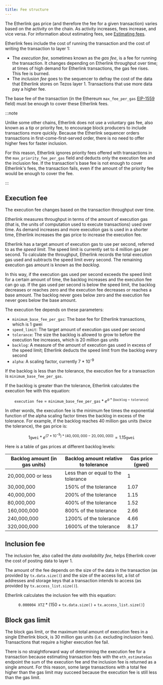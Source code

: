 ```yaml
---
title: Fee structure
---
```


The Etherlink gas price (and therefore the fee for a given transaction) varies based on the activity on the chain.
As activity increases, fees increase, and vice versa.
For information about estimating fees, see [Estimating fees](/building-on-etherlink/estimating-fees).

Etherlink fees include the cost of running the transaction and the cost of writing the transaction to layer 1:

- The _execution fee_, sometimes known as the _gas fee_, is a fee for running the transaction.
It changes depending on Etherlink throughput over time; at times of high demand for Etherlink transactions, the gas fee rises.
This fee is burned.
- The _inclusion fee_ goes to the sequencer to defray the cost of the data that Etherlink stores on Tezos layer 1.
Transactions that use more data pay a higher fee.

The base fee of the transaction (in the Ethereum `max_fee_per_gas` [EIP-1559](https://github.com/ethereum/EIPs/blob/master/EIPS/eip-1559.md) field) must be enough to cover these Etherlink fees.

:::note

Unlike some other chains, Etherlink does not use a voluntary gas fee, also known as a tip or priority fee, to encourage block producers to include transactions more quickly.
Because the Etherlink sequencer orders transactions in first-come-first-served order, there is no need to offer higher fees for faster inclusion.

For this reason, Etherlink ignores priority fees offered with transactions in the `max_priority_fee_per_gas` field and deducts only the execution fee and the inclusion fee.
If the transaction's base fee is not enough to cover Etherlink's fees, the transaction fails, even if the amount of the priority fee would be enough to cover the fee.

:::

## Execution fee

The execution fee changes based on the transaction throughput over time.

Etherlink measures throughput in terms of the amount of execution gas (that is, the units of computation used to execute transactions) used over time.
As demand increases and more execution gas is used in a shorter time, Etherlink increases the gas price to increase the execution fee.

Etherlink has a target amount of execution gas to use per second, referred to as the _speed limit_.
The speed limit is currently set to 4 million gas per second.
To calculate the throughput, Etherlink records the total execution gas used and subtracts the speed limit every second.
The remaining execution gas amount is known as the _backlog_.

In this way, if the execution gas used per second exceeds the speed limit for a certain amount of time, the backlog increases and the execution fee can go up.
If the gas used per second is below the speed limit, the backlog decreases or reaches zero and the execution fee decreases or reaches a base amount.
The backlog never goes below zero and the execution fee never goes below the base amount.

The execution fee depends on these parameters:

- `minimum_base_fee_per_gas`: The base fee for Etherlink transactions, which is 1 gwei
- `speed_limit`: The target amount of execution gas used per second
- `tolerance`: The size the backlog is allowed to grow to before the execution fee increases, which is 20 million gas units
- `backlog`: A measure of the amount of execution gas used in excess of the speed limit; Etherlink deducts the speed limit from the backlog every second
- `alpha`: A scaling factor, currently 7 * 10<sup>-9</sup>

If the backlog is less than the tolerance, the execution fee for a transaction is `minimum_base_fee_per_gas`.

If the backlog is greater than the tolerance, Etherlink calculates the execution fee with this equation:

$$
\texttt{execution fee} = \texttt{minimum\_base\_fee\_per\_gas} * e ^{a * (\texttt{backlog} - \texttt{tolerance})}
$$

In other words, the execution fee is the minimum fee times the exponential function of the alpha scaling factor times the backlog in excess of the tolerance.
For example, if the backlog reaches 40 million gas units (twice the tolerance), the gas price is:

$$
1 \texttt{gwei} * e ^{(7 * 10^{-9}) * (40,000,000 - 20,000,000)} = 1.15 \texttt{gwei}
$$

Here is a table of gas prices at different backlog levels:

Backlog amount (in gas units) | Backlog amount relative to tolerance | Gas price (gwei)
--- | --- | ---
20,000,000 or less | Less than or equal to the tolerance | 1
30,000,000 | 150% of the tolerance | 1.07
40,000,000 | 200% of the tolerance | 1.15
80,000,000 | 400% of the tolerance | 1.52
160,000,000 | 800% of the tolerance | 2.66
240,000,000 | 1200% of the tolerance | 4.66
320,000,000 | 1600% of the tolerance | 8.17

## Inclusion fee

The inclusion fee, also called the _data availability fee_, helps Etherlink cover the cost of posting data to layer 1.

The amount of the fee depends on the size of the data in the transaction (as provided by `tx.data.size()`) and the size of the access list, a list of addresses and storage keys that a transaction intends to access (as provided by `tx.access_list.size()`).

Etherlink calculates the inclusion fee with this equation:

$$
\texttt{0.000004 XTZ} * (150 + \texttt{tx.data.size()} + \texttt{tx.access\_list.size()})
$$

## Block gas limit

The block gas limit, or the maximum total amount of execution fees in a single Etherlink block, is 30 million gas units (i.e. excluding inclusion fees).
Transactions that require a higher execution fee fail.

There is no straightforward way of determining the execution fee for a transaction because estimating transaction fees with the `eth_estimateGas` endpoint the sum of the execution fee and the inclusion fee is returned as a single amount.
For this reason, some large transactions with a total fee higher than the gas limit may succeed because the execution fee is still less than the gas limit.
